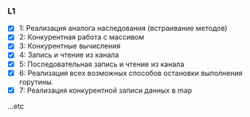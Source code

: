  ### L1

- [x] 1: Реализация аналога наследования (встраивание методов)
- [x] 2: Конкурентная работа с массивом
- [x] 3: Конкурентные вычисления
- [x] 4: Запись и чтение из канала
- [x] 5: Последовательная запись и чтение из канала
- [x] 6: Реализация всех возможных способов остановки выполнения горутины.
- [x] 7: Реализация конкурентной записи данных в map
 
 ...etc